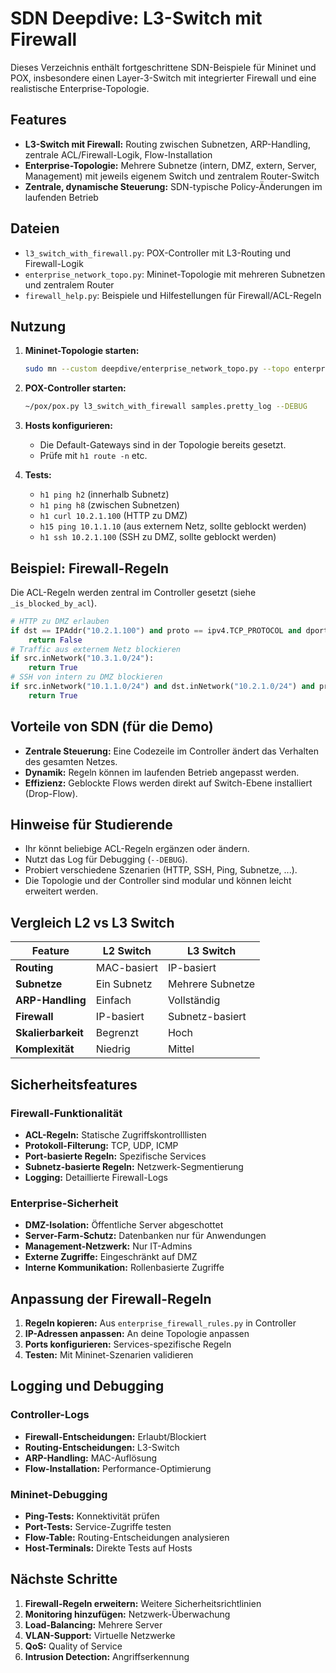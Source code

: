 # SDN Deepdive: L3-Switch mit Firewall

Dieses Verzeichnis enthält fortgeschrittene SDN-Beispiele für Mininet und POX, insbesondere einen Layer-3-Switch mit integrierter Firewall und eine realistische Enterprise-Topologie.

## Features
- **L3-Switch mit Firewall:** Routing zwischen Subnetzen, ARP-Handling, zentrale ACL/Firewall-Logik, Flow-Installation
- **Enterprise-Topologie:** Mehrere Subnetze (intern, DMZ, extern, Server, Management) mit jeweils eigenem Switch und zentralem Router-Switch
- **Zentrale, dynamische Steuerung:** SDN-typische Policy-Änderungen im laufenden Betrieb

## Dateien
- `l3_switch_with_firewall.py`: POX-Controller mit L3-Routing und Firewall-Logik
- `enterprise_network_topo.py`: Mininet-Topologie mit mehreren Subnetzen und zentralem Router
- `firewall_help.py`: Beispiele und Hilfestellungen für Firewall/ACL-Regeln

## Nutzung
1. **Mininet-Topologie starten:**
   ```sh
   sudo mn --custom deepdive/enterprise_network_topo.py --topo enterprise --controller=remote,ip=127.0.0.1,port=6633 --mac -x
   ```
2. **POX-Controller starten:**
   ```sh
   ~/pox/pox.py l3_switch_with_firewall samples.pretty_log --DEBUG
   ```
3. **Hosts konfigurieren:**
   - Die Default-Gateways sind in der Topologie bereits gesetzt.
   - Prüfe mit `h1 route -n` etc.

4. **Tests:**
   - `h1 ping h2` (innerhalb Subnetz)
   - `h1 ping h8` (zwischen Subnetzen)
   - `h1 curl 10.2.1.100` (HTTP zu DMZ)
   - `h15 ping 10.1.1.10` (aus externem Netz, sollte geblockt werden)
   - `h1 ssh 10.2.1.100` (SSH zu DMZ, sollte geblockt werden)

## Beispiel: Firewall-Regeln
Die ACL-Regeln werden zentral im Controller gesetzt (siehe `_is_blocked_by_acl`).

```python
# HTTP zu DMZ erlauben
if dst == IPAddr("10.2.1.100") and proto == ipv4.TCP_PROTOCOL and dport == 80:
    return False
# Traffic aus externem Netz blockieren
if src.inNetwork("10.3.1.0/24"):
    return True
# SSH von intern zu DMZ blockieren
if src.inNetwork("10.1.1.0/24") and dst.inNetwork("10.2.1.0/24") and proto == ipv4.TCP_PROTOCOL and dport == 22:
    return True
```

## Vorteile von SDN (für die Demo)
- **Zentrale Steuerung:** Eine Codezeile im Controller ändert das Verhalten des gesamten Netzes.
- **Dynamik:** Regeln können im laufenden Betrieb angepasst werden.
- **Effizienz:** Geblockte Flows werden direkt auf Switch-Ebene installiert (Drop-Flow).

## Hinweise für Studierende
- Ihr könnt beliebige ACL-Regeln ergänzen oder ändern.
- Nutzt das Log für Debugging (`--DEBUG`).
- Probiert verschiedene Szenarien (HTTP, SSH, Ping, Subnetze, ...).
- Die Topologie und der Controller sind modular und können leicht erweitert werden.

## Vergleich L2 vs L3 Switch

| Feature | L2 Switch | L3 Switch |
|---------|-----------|-----------|
| **Routing** | MAC-basiert | IP-basiert |
| **Subnetze** | Ein Subnetz | Mehrere Subnetze |
| **ARP-Handling** | Einfach | Vollständig |
| **Firewall** | IP-basiert | Subnetz-basiert |
| **Skalierbarkeit** | Begrenzt | Hoch |
| **Komplexität** | Niedrig | Mittel |

## Sicherheitsfeatures

### Firewall-Funktionalität
- **ACL-Regeln:** Statische Zugriffskontrolllisten
- **Protokoll-Filterung:** TCP, UDP, ICMP
- **Port-basierte Regeln:** Spezifische Services
- **Subnetz-basierte Regeln:** Netzwerk-Segmentierung
- **Logging:** Detaillierte Firewall-Logs

### Enterprise-Sicherheit
- **DMZ-Isolation:** Öffentliche Server abgeschottet
- **Server-Farm-Schutz:** Datenbanken nur für Anwendungen
- **Management-Netzwerk:** Nur IT-Admins
- **Externe Zugriffe:** Eingeschränkt auf DMZ
- **Interne Kommunikation:** Rollenbasierte Zugriffe

## Anpassung der Firewall-Regeln

1. **Regeln kopieren:** Aus `enterprise_firewall_rules.py` in Controller
2. **IP-Adressen anpassen:** An deine Topologie anpassen
3. **Ports konfigurieren:** Services-spezifische Regeln
4. **Testen:** Mit Mininet-Szenarien validieren

## Logging und Debugging

### Controller-Logs
- **Firewall-Entscheidungen:** Erlaubt/Blockiert
- **Routing-Entscheidungen:** L3-Switch
- **ARP-Handling:** MAC-Auflösung
- **Flow-Installation:** Performance-Optimierung

### Mininet-Debugging
- **Ping-Tests:** Konnektivität prüfen
- **Port-Tests:** Service-Zugriffe testen
- **Flow-Table:** Routing-Entscheidungen analysieren
- **Host-Terminals:** Direkte Tests auf Hosts

## Nächste Schritte

1. **Firewall-Regeln erweitern:** Weitere Sicherheitsrichtlinien
2. **Monitoring hinzufügen:** Netzwerk-Überwachung
3. **Load-Balancing:** Mehrere Server
4. **VLAN-Support:** Virtuelle Netzwerke
5. **QoS:** Quality of Service
6. **Intrusion Detection:** Angriffserkennung 